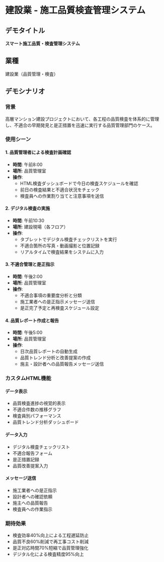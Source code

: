# 建設業 - 施工品質検査管理システム

## デモタイトル
**スマート施工品質・検査管理システム**

## 業種
建設業（品質管理・検査）

## デモシナリオ

### 背景
高層マンション建設プロジェクトにおいて、各工程の品質検査を体系的に管理し、不適合の早期発見と是正措置を迅速に実行する品質管理部門のケース。

### 使用シーン

#### 1. 品質管理者による検査計画確認
- **時間**: 午前8:00
- **場所**: 品質管理室
- **操作**: 
  - HTML検査ダッシュボードで今日の検査スケジュールを確認
  - 前日の検査結果と不適合状況をチェック
  - 検査員への作業割り当てと注意事項を送信

#### 2. デジタル検査の実施
- **時間**: 午前10:30
- **場所**: 建設現場（各フロア）
- **操作**:
  - タブレットでデジタル検査チェックリストを実行
  - 不適合箇所の写真・動画撮影と位置記録
  - リアルタイムで検査結果をシステムに入力

#### 3. 不適合管理と是正指示
- **時間**: 午後2:00
- **場所**: 品質管理室
- **操作**:
  - 不適合事項の重要度分析と分類
  - 施工業者への是正指示メッセージ送信
  - 是正完了予定と再検査スケジュール設定

#### 4. 品質レポート作成と報告
- **時間**: 午後5:00
- **場所**: 品質管理室
- **操作**:
  - 日次品質レポートの自動生成
  - 品質トレンド分析と改善提案の作成
  - 施主・設計者への品質報告メッセージ送信

### カスタムHTML機能

#### データ表示
- 品質検査進捗の視覚的表示
- 不適合件数の推移グラフ
- 検査員別パフォーマンス
- 品質トレンド分析ダッシュボード

#### データ入力
- デジタル検査チェックリスト
- 不適合報告フォーム
- 是正措置記録
- 品質改善提案入力

#### メッセージ送信
- 施工業者への是正指示
- 設計者への確認依頼
- 施主への品質報告
- 検査員への作業指示

### 期待効果
- 検査効率40%向上による工程遅延防止
- 品質不良60%削減で再工事コスト削減
- 是正対応時間70%短縮で品質管理強化
- デジタル化による検査精度95%向上